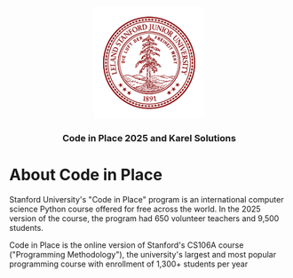 
<p align="center">
  <a href="https://codeinplace.stanford.edu">
    <img width="200px" src="./sources/CIP.png" alt="Logo">
  </a>
  <h3 align="center">Code in Place 2025 and Karel Solutions</h3>  
  <p align="center">
  </p>
</p>

# About Code in Place

Stanford University's "Code in Place" program is an international computer science Python course offered for free across the world. In the 2025 version of the course, the program had 650 volunteer teachers and 9,500 students.

Code in Place is the online version of Stanford's CS106A course ("Programming Methodology"), the university's largest and most popular programming course with enrollment of 1,300+ students per year